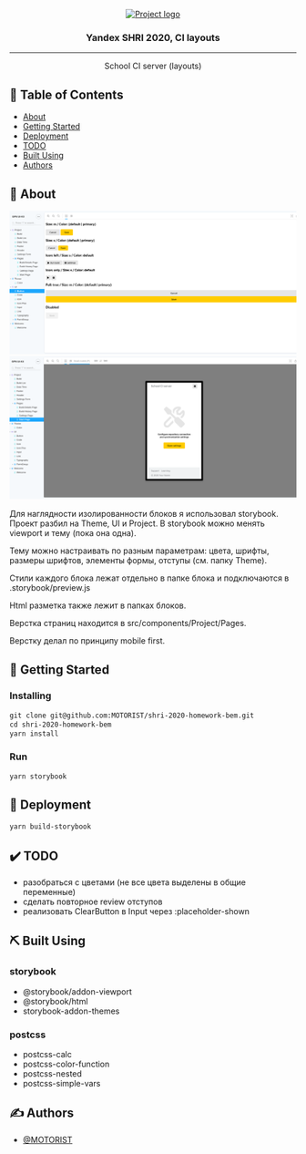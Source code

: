 <p align="center">
  <a href="" rel="noopener">
 <img width=200px height=200px src="https://yastatic.net/s3/lpc/28978093-8753-4cf9-97b2-dcc79dbe722d.svg" alt="Project logo"></a>
</p>

<h3 align="center">Yandex SHRI 2020, CI layouts</h3>

---

<p align="center"> School CI server (layouts)</p>

## 📝 Table of Contents

- [About](#about)
- [Getting Started](#getting_started)
- [Deployment](#deployment)
- [TODO](#todo)
- [Built Using](built_using)
- [Authors](#authors)

## 🧐 About <a name = "about"></a>
![School CI server](screenshots/screenshot-01.png)
![School CI server](screenshots/screenshot-02.png)

Для наглядности изолированности блоков я использовал storybook. Проект разбил на Theme, UI и Project. В storybook можно менять viewport и тему (пока она одна).

Тему можно настраивать по разным параметрам: цвета, шрифты, размеры шрифтов, элементы формы, отступы (см. папку Theme).

Стили каждого блока лежат отдельно в папке блока и подключаются в .storybook/preview.js

Html разметка также лежит в папках блоков.

Верстка страниц находится в src/components/Project/Pages.

Верстку делал по принципу mobile first.


## 🏁 Getting Started <a name = "getting_started"></a>

### Installing

```
git clone git@github.com:MOTORIST/shri-2020-homework-bem.git
cd shri-2020-homework-bem
yarn install
```

### Run

```
yarn storybook
```

## 🚀 Deployment <a name = "deployment"></a>

```
yarn build-storybook
```

## ✔️ TODO <a name = "todo"></a>

  - разобраться с цветами (не все цвета выделены в общие переменные)
  - сделать повторное review отступов
  - реализовать ClearButton в Input через :placeholder-shown

## ⛏️ Built Using <a name = "built_using"></a>

### storybook
- @storybook/addon-viewport
- @storybook/html
- storybook-addon-themes

### postcss
- postcss-calc
- postcss-color-function
- postcss-nested
- postcss-simple-vars

## ✍️ Authors <a name = "authors"></a>

- [@MOTORIST](https://github.com/MOTORIST)
